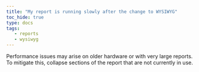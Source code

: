 ```yaml
---
title: "My report is running slowly after the change to WYSIWYG"
toc_hide: true
type: docs
tags:
   - reports
   - wysiwyg
---
```


Performance issues may arise on older hardware or with very large reports. To mitigate this, collapse sections of the report that are not currently in use.
